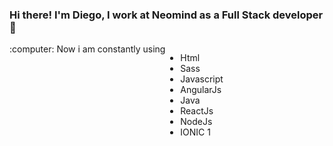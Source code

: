 ### Hi there! I'm Diego, I work at Neomind as a Full Stack developer 👋

<div style="display:flex;">
  :computer: Now i am constantly using
  <ul>
    <li>Html</li>
    <li>Sass</li>
    <li>Javascript</li>
    <li>AngularJs</li>
    <li>Java</li>
    <li>ReactJs</li>
    <li>NodeJs</li>
    <li>IONIC 1</li>
  </ul>
</div>
